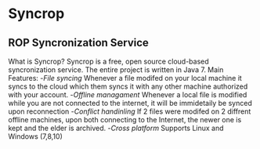 Syncrop
=========
ROP Syncronization Service
--------------------
What is Syncrop?
Syncrop is a free, open source cloud-based syncronization service. The entire project is written in Java 7.
Main Features: 
-*File syncing* Whenever a file modifed on your local machine it syncs to the cloud which them syncs it with any other machine authorized with your account.
-*Offline managament* Whenever a local file is modified while you are not connected to the internet, it will be immidetaily be synced upon reconnection
-*Conflict handinling* If 2 files were modifed on 2 diffrent offline machines, upon both connecting to the Internet, the newer one is kept and the elder is archived.
-*Cross platform* Supports Linux and Windows (7,8,10)